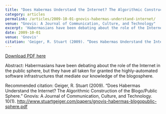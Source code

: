 ```yaml
---
title: "Does Habermas Understand the Internet? The Algorithmic Construction of the Blogo/Public Sphere"
category: articles
permalink: /articles/2009-10-01-gnovis-habermas-understand-internet/
venue: "Gnovis: A Journal of Communication, Culture, and Technology"
excerpt: 'Habermasians have been debating about the role of the Internet in the public sphere, but they have all taken for granted the highly-automated software infrastructures that mediate our knowledge of the blogosphere.'
date: 2009-10-01
venue: 'Gnovis'
citation: 'Geiger, R. Stuart (2009). “Does Habermas Understand the Internet? The Algorithmic Construction of the Blogo/Public Sphere.” Gnovis: A Journal of Communication, Culture, and Technology. 10(1).  http://www.stuartgeiger.com/papers/gnovis-habermas-blogopublic-sphere.pdf'
---
```


<a href='http://www.stuartgeiger.com/papers/gnovis-habermas-blogopublic-sphere.pdf'>Download PDF here</a>

Abstract: Habermasians have been debating about the role of the Internet in the public sphere, but they have all taken for granted the highly-automated software infrastructures that mediate our knowledge of the blogosphere.

 Recommended citation: Geiger, R. Stuart (2009). “Does Habermas Understand the Internet? The Algorithmic Construction of the Blogo/Public Sphere.” Gnovis: A Journal of Communication, Culture, and Technology. 10(1).  http://www.stuartgeiger.com/papers/gnovis-habermas-blogopublic-sphere.pdf
